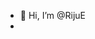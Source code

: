 - 👋 Hi, I’m @RijuE
-

<!---
RijuE/RijuE is a ✨ special ✨ repository because its `README.md` (this file) appears on your GitHub profile.
You can click the Preview link to take a look at your changes.
--->
